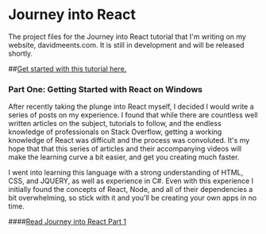 # Journey into React
The project files for the Journey into React tutorial that I'm writing on my website, davidmeents.com. It is still in development and will be released shortly.

##[Get started with this tutorial here.](http://davidmeents.com/journey-into-react-part-1-getting-started-with-react-on-windows/)

### Part One: Getting Started with React on Windows
After recently taking the plunge into React myself, I decided I would write a series of posts on my experience. I found that while there are countless well written articles on the subject, tutorials to follow, and the endless knowledge of professionals on Stack Overflow, getting a working knowledge of React was difficult and the process was convoluted. It's my hope that that this series of articles and their accompanying videos will make the learning curve a bit easier, and get you creating much faster.

I went into learning this language with a strong understanding of HTML, CSS, and JQUERY, as well as experience in C#. Even with this experience I initially found the concepts of React, Node, and all of their dependencies a bit overwhelming, so stick with it and you'll be creating your own apps in no time.

####[Read Journey into React Part 1](http://davidmeents.com/journey-into-react-part-1-getting-started-with-react-on-windows/)

